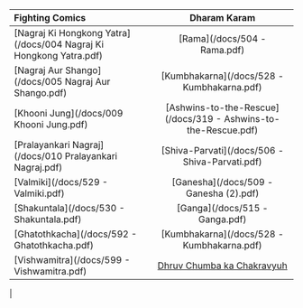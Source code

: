 
| **Fighting Comics**     | **Dharam Karam**     |
| :------------- | :----------: |
|  [Nagraj Ki Hongkong Yatra](/docs/004 Nagraj Ki Hongkong Yatra.pdf) | [Rama](/docs/504 - Rama.pdf)   |
|  [Nagraj Aur Shango](/docs/005 Nagraj Aur Shango.pdf)  | [Kumbhakarna](/docs/528 - Kumbhakarna.pdf) |
|  [Khooni Jung](/docs/009 Khooni Jung.pdf)  | [Ashwins-to-the-Rescue](/docs/319 - Ashwins-to-the-Rescue.pdf) |
|  [Pralayankari Nagraj](/docs/010 Pralayankari Nagraj.pdf)  | [Shiva-Parvati](/docs/506 - Shiva-Parvati.pdf) |
|  [Valmiki](/docs/529 - Valmiki.pdf)  | [Ganesha](/docs/509 - Ganesha (2).pdf) |
|  [Shakuntala](/docs/530 - Shakuntala.pdf)  | [Ganga](/docs/515 - Ganga.pdf) |
|  [Ghatothkacha](/docs/592 - Ghatothkacha.pdf)  | [Kumbhakarna](/docs/528 - Kumbhakarna.pdf) |
|  [Vishwamitra](/docs/599 - Vishwamitra.pdf)  | [Dhruv Chumba ka Chakravyuh](/docs/dhruv-chumba-ka-chakravyuh.pdf) |
|  
